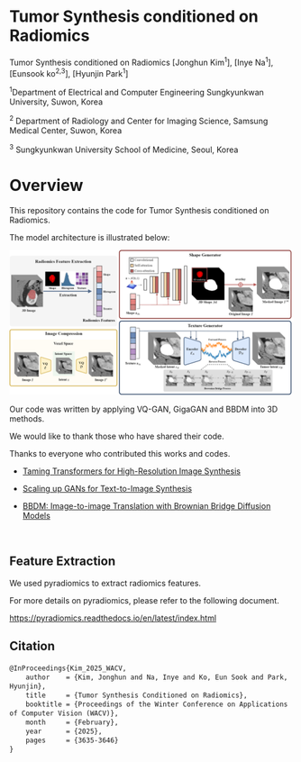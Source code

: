 # Tumor Synthesis conditioned on Radiomics

Tumor Synthesis conditioned on Radiomics [Jonghun Kim<sup>1</sup>], [Inye Na<sup>1</sup>], [Eunsook ko<sup>2,3</sup>], [Hyunjin Park<sup>1</sup>] <br>

<sup>1</sup>Department of Electrical and Computer Engineering Sungkyunkwan University, Suwon, Korea <br>

<sup>2</sup> Department of Radiology and Center for Imaging Science, Samsung Medical Center, Suwon, Korea <br>

<sup>3</sup> Sungkyunkwan University School of Medicine, Seoul, Korea <br>



# Overview

This repository contains the code for Tumor Synthesis conditioned on Radiomics.

 The model architecture is illustrated below: 

![pipeline](assets/pipeline.png)



Our code was written by applying VQ-GAN, GigaGAN and BBDM into 3D methods. 

We would like to thank those who have shared their code. 

Thanks to everyone who contributed this works and codes.

- [Taming Transformers for High-Resolution Image Synthesis](https://github.com/CompVis/taming-transformers) 
- [Scaling up GANs for Text-to-Image Synthesis](https://github.com/lucidrains/gigagan-pytorch)

- [BBDM: Image-to-image Translation with Brownian Bridge Diffusion Models](https://github.com/xuekt98/BBDM)

<br>

## Feature Extraction

We used pyradiomics to extract radiomics features. 

For more details on pyradiomics, please refer to the following document. 

https://pyradiomics.readthedocs.io/en/latest/index.html



## Citation

```
@InProceedings{Kim_2025_WACV,
    author    = {Kim, Jonghun and Na, Inye and Ko, Eun Sook and Park, Hyunjin},
    title     = {Tumor Synthesis Conditioned on Radiomics},
    booktitle = {Proceedings of the Winter Conference on Applications of Computer Vision (WACV)},
    month     = {February},
    year      = {2025},
    pages     = {3635-3646}
}
```

